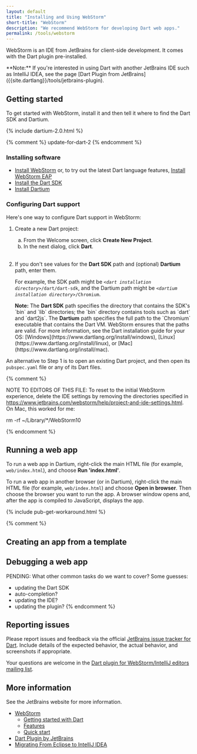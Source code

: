 ```yaml
---
layout: default
title: "Installing and Using WebStorm"
short-title: "WebStorm"
description: "We recommend WebStorm for developing Dart web apps."
permalink: /tools/webstorm
---
```


WebStorm is an IDE from JetBrains for client-side development.
It comes with the Dart plugin pre-installed.

<aside class="alert alert-info" markdown="1">
**Note:**
If you're interested in using Dart
with another JetBrains IDE such as IntelliJ IDEA, see the page
[Dart Plugin from JetBrains]({{site.dartlang}}/tools/jetbrains-plugin).
</aside>

## Getting started

To get started with WebStorm,
install it and then tell it where to find the Dart SDK and Dartium.

{% include dartium-2.0.html %}

{% comment %}
update-for-dart-2
{% endcomment %}

### Installing software

* [Install WebStorm](http://www.jetbrains.com/webstorm/download/) or,
  to try out the latest Dart language features,
  [Install WebStorm EAP](https://confluence.jetbrains.com/display/WI/WebStorm+EAP)
* [Install the Dart SDK]({{site.dartlang}}/install)
* [Install Dartium](/tools/dartium)


### Configuring Dart support

Here's one way to configure Dart support in WebStorm:

<ol>
<li>
  <p>
    Create a new Dart project:
  </p>

  <ol type="a">
    <li> From the Welcome screen, click <b>Create New Project</b>.</li>
    <li> In the next dialog, click <b>Dart</b>.</li>
  </ol>
</li>
<br>

<li>
  <p>
    If you don't see values for the <b>Dart SDK</b> path and
    (optional) <b>Dartium</b> path, enter them.
  </p>

  <p>
    For example, the SDK path might be
    <code><em>&lt;dart installation directory></em>/dart/dart-sdk</code>,
    and the Dartium path might be
    <code><em>&lt;dartium installation directory></em>/Chromium</code>.
  </p>

<aside class="alert alert-info" markdown="1">
  <b>Note:</b>
  The <b>Dart SDK</b> path specifies the directory that
  contains the SDK's `bin` and `lib` directories;
  the `bin` directory contains tools such as `dart` and `dart2js`.
  The <b>Dartium</b> path specifies the full path to the
  `Chromium` executable that contains the Dart VM.
  WebStorm ensures that the paths are valid.
  For more information, see the Dart installation guide for your OS:
  [Windows](https://www.dartlang.org/install/windows),
  [Linux](https://www.dartlang.org/install/linux), or
  [Mac](https://www.dartlang.org/install/mac).
</aside>
</li>
</ol>

An alternative to Step 1
is to open an existing Dart project,
and then open its `pubspec.yaml` file or any of its Dart files.


{% comment %}

NOTE TO EDITORS OF THIS FILE:
To reset to the initial WebStorm experience,
delete the IDE settings
by removing the directories specified in
https://www.jetbrains.com/webstorm/help/project-and-ide-settings.html.
On Mac, this worked for me:

rm -rf ~/Library/*/WebStorm10

{% endcomment %}


## Running a web app

To run a web app in Dartium, right-click the main HTML file
(for example, `web/index.html`),
and choose **Run 'index.html'**.

To run a web app in another browser (or in Dartium),
right-click the main HTML file
(for example, `web/index.html`)
and choose **Open in browser**.
Then choose the browser you want to run the app.
A browser window opens and,
after the app is compiled to JavaScript,
displays the app.

{% include pub-get-workaround.html %}


{% comment %}

## Creating an app from a template

## Debugging a web app

  PENDING: What other common tasks do we want to cover? Some guesses:
  * updating the Dart SDK
  * auto-completion?
  * updating the IDE?
  * updating the plugin?
{% endcomment %}


## Reporting issues

Please report issues and feedback via the official
[JetBrains issue tracker for Dart](https://youtrack.jetbrains.com/issues/WEB?q=Subsystem%3A+Dart).
Include details of the expected behavior, the actual behavior,
and screenshots if appropriate.

Your questions are welcome in the
[Dart plugin for WebStorm/IntelliJ editors mailing list](https://groups.google.com/a/dartlang.org/d/forum/jetbrains-dart-plugin-discuss).

## More information

See the JetBrains website for more information.

* [WebStorm](https://www.jetbrains.com/webstorm/)
  * [Getting started with Dart](https://confluence.jetbrains.com/display/WI/Getting+started+with+Dart)
  * [Features](https://www.jetbrains.com/webstorm/features/)
  * [Quick start](https://www.jetbrains.com/webstorm/quickstart/)
* [Dart Plugin by JetBrains](https://plugins.jetbrains.com/plugin/6351)
* [Migrating From Eclipse to IntelliJ IDEA](https://www.jetbrains.com/help/idea/eclipse.html)
